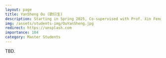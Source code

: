 ```yaml
---
layout: page
title: YanSheng Ou (欧衍生)
description: Starting in Spring 2025, Co-supervised with Prof. Xin Feng. <br> Research Topic&#58; Attacks on Vision-Language Models.
img: /assets/students-img/OuYanSheng.jpg
redirect: https://unsplash.com
importance: 104
category: Master Students
---
```


TBD.